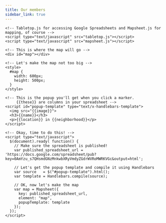 ```yaml
---
title: Our members
sidebar_link: true
---
```


<html>
  <body>
    <!-- We'll need to include Google Maps, Handlebars for templating, and jQuery for general futzing about -->
    <script type="text/javascript" src="https://maps.googleapis.com/maps/api/js?sensor=false"></script>
    <script type="text/javascript" src="http://cdnjs.cloudflare.com/ajax/libs/handlebars.js/1.0.0/handlebars.min.js"></script>
    <script type="text/javascript" src="http://ajax.googleapis.com/ajax/libs/jquery/1.10.2/jquery.min.js"></script>

    <!-- Tabletop.js for accessing Google Spreadsheets and Mapsheet.js for mapping, of course -->
    <script type="text/javascript" src="tabletop.js"></script>
    <script type="text/javascript" src="mapsheet.js"></script>

    <!-- This is where the map will go -->
    <div id="map"></div>

    <!-- Let's make the map not too big -->
    <style>
      #map {
        width: 600px;
        height: 500px;
      }
    </style>

    <!-- This is the popup you'll get when you click a marker. 
         {{these}} are columns in your spreadsheet -->
    <script id="popup-template" type="text/x-handlebars-template">
      <img src="{{image}}">
      <h3>{{name}}</h3>
      <p>{{location}} in {{neighborhood}}</p>
    </script>

    <!-- Okay, time to do this! -->
    <script type="text/javascript">
      $(document).ready( function() {       
        // Make sure the spreadsheet is published!
        var published_spreadsheet_url = 'https://docs.google.com/spreadsheet/pub?key=0AmYzu_s7QHsmdGNzMnkwbXRyVmdyZGdrWVRoMWRKVGc&output=html'; 

        // Let's get the popup template and compile it using Handlebars
        var source   = $("#popup-template").html();
        var template = Handlebars.compile(source);

        // OK, now let's make the map
        var map = Mapsheet({
          key: published_spreadsheet_url,
          element: "map",
          popupTemplate: template
        });
      });
    </script>
  </body>
</html>
